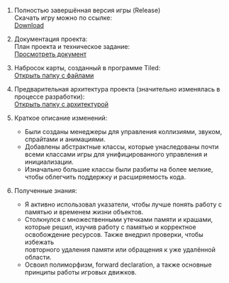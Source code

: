 1. Полностью завершённая версия игры (Release)  
   Скачать игру можно по ссылке:  
   [Download](https://drive.google.com/file/d/1yjVqGRboA5Z5Ed9Bh2OUzuAo5k8eZpoB/view?usp=sharing)  
  
2. Документация проекта:  
   План проекта и техническое задание:  
   [Просмотреть документ](https://docs.google.com/document/d/1PVXK-9tD_Mn9Rr7zUbnBvGzsmgs-WWYV/edit)  
  
3. Набросок карты, созданный в программе Tiled:  
   [Открыть папку с файлами](https://drive.google.com/file/d/1lJTJ2qj_CszU9aoabMliYLQ1s0hWE2fi/view?usp=sharing)  
  
4. Предварительная архитектура проекта (значительно изменялась в процессе разработки):  
   [Открыть папку с архитектурой](https://drive.google.com/file/d/1pYV8rEIesbFxOIa63RTtPwYFuE6dkEdM/view?usp=sharing)  
  
5. Краткое описание изменений:  
   - Были созданы менеджеры для управления коллизиями, звуком, спрайтами и анимациями.  
   - Добавлены абстрактные классы, которые унаследованы почти всеми классами игры для унифицированного управления и инициализации.  
   - Изначально большие классы были разбиты на более мелкие, чтобы облегчить поддержку и расширяемость кода.  
  
6. Полученные знания:  
   - Я активно использовал указатели, чтобы лучше понять работу с памятью и временем жизни объектов.  
   - Столкнулся с множественными утечками памяти и крашами, которые решил, изучив работу с памятью и корректное освобождение ресурсов. Также внедрил проверки, чтобы избежать   
     повторного удаления памяти или обращения к уже удалённой области.  
   - Освоил полиморфизм, forward declaration, а также основные принципы работы игровых движков.  
  
